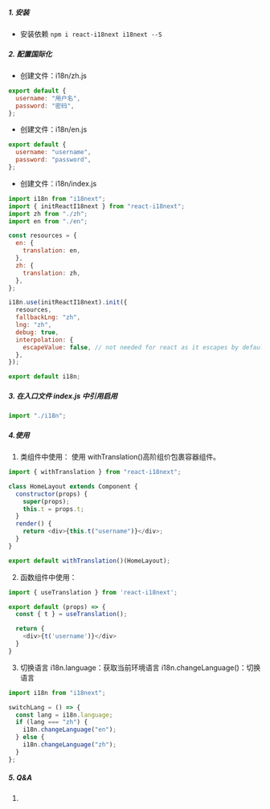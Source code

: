 ##### 1. 安装

- 安装依赖 `npm i react-i18next i18next --S`

##### 2. 配置国际化

- 创建文件：i18n/zh.js

```javascript
export default {
  username: "用户名",
  password: "密码",
};
```

- 创建文件：i18n/en.js

```javascript
export default {
  username: "username",
  password: "password",
};
```

- 创建文件：i18n/index.js

```javascript
import i18n from "i18next";
import { initReactI18next } from "react-i18next";
import zh from "./zh";
import en from "./en";

const resources = {
  en: {
    translation: en,
  },
  zh: {
    translation: zh,
  },
};

i18n.use(initReactI18next).init({
  resources,
  fallbackLng: "zh",
  lng: "zh",
  debug: true,
  interpolation: {
    escapeValue: false, // not needed for react as it escapes by default
  },
});

export default i18n;
```

##### 3. 在入口文件 index.js 中引用启用

```javascript
import "./i18n";
```

##### 4.使用

1. 类组件中使用：
   使用 withTranslation()高阶组价包裹容器组件。

```javascript
import { withTranslation } from "react-i18next";

class HomeLayout extends Component {
  constructor(props) {
    super(props);
    this.t = props.t;
  }
  render() {
    return <div>{this.t("username")}</div>;
  }
}

export default withTranslation()(HomeLayout);
```

2. 函数组件中使用：

```javascript
import { useTranslation } from 'react-i18next';

export default (props) => {
  const { t } = useTranslation();

  return {
    <div>{t('username')}</div>
  }
}
```

3. 切换语言
   i18n.language：获取当前环境语言
   i18n.changeLanguage()：切换语言

```javascript
import i18n from "i18next";

switchLang = () => {
  const lang = i18n.language;
  if (lang === "zh") {
    i18n.changeLanguage("en");
  } else {
    i18n.changeLanguage("zh");
  }
};
```

##### 5. Q&A

1. 
